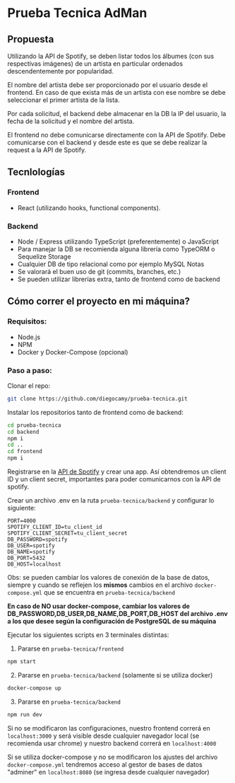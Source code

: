 # Prueba Tecnica AdMan

## Propuesta

Utilizando la API de Spotify, se deben listar todos los álbumes (con sus respectivas imágenes)
de un artista en particular ordenados descendentemente por popularidad.

El nombre del artista debe ser proporcionado por el usuario desde el frontend. En caso de que
exista más de un artista con ese nombre se debe seleccionar el primer artista de la lista.

Por cada solicitud, el backend debe almacenar en la DB la IP del usuario, la fecha de la
solicitud y el nombre del artista.

El frontend no debe comunicarse directamente con la API de Spotify. Debe comunicarse con
el backend y desde este es que se debe realizar la request a la API de Spotify.

## Tecnlologías

### Frontend

- React (utilizando hooks, functional components).

### Backend

- Node / Express utilizando TypeScript (preferentemente) o JavaScript
- Para manejar la DB se recomienda alguna librería como TypeORM o Sequelize
  Storage
- Cualquier DB de tipo relacional como por ejemplo MySQL
  Notas
- Se valorará el buen uso de git (commits, branches, etc.)
- Se pueden utilizar librerías extra, tanto de frontend como de backend

## Cómo correr el proyecto en mi máquina?

### Requisitos:

- Node.js
- NPM
- Docker y Docker-Compose (opcional)

### Paso a paso:

Clonar el repo:

```bash
git clone https://github.com/diegocamy/prueba-tecnica.git
```

Instalar los repositorios tanto de frontend como de backend:

```bash
cd prueba-tecnica
cd backend
npm i
cd ..
cd frontend
npm i
```

Registrarse en la [API de Spotify](https://developer.spotify.com/dashboard/login) y crear una app. Así obtendremos un client ID y un client secret, importantes para poder comunicarnos con la API de spotify.

Crear un archivo .env en la ruta `prueba-tecnica/backend` y configurar lo siguiente:

```
PORT=4000
SPOTIFY_CLIENT_ID=tu_client_id
SPOTIFY_CLIENT_SECRET=tu_client_secret
DB_PASSWORD=spotify
DB_USER=spotify
DB_NAME=spotify
DB_PORT=5432
DB_HOST=localhost
```

Obs: se pueden cambiar los valores de conexión de la base de datos, siempre y cuando se reflejen los **mismos** cambios en el archivo `docker-compose.yml` que se encuentra en `prueba-tecnica/backend`

**En caso de NO usar docker-compose, cambiar los valores de DB_PASSWORD,DB_USER,DB_NAME,DB_PORT,DB_HOST del archivo .env a los que desee según la configuración de PostgreSQL de su máquina**

Ejecutar los siguientes scripts en 3 terminales distintas:

1. Pararse en `prueba-tecnica/frontend`

```bash
npm start
```

2. Pararse en `prueba-tecnica/backend` (solamente si se utiliza docker)

```bash
docker-compose up
```

3. Pararse en `prueba-tecnica/backend`

```bash
npm run dev
```

Si no se modificaron las configuraciones, nuestro frontend correrá en `localhost:3000` y será visible desde cualquier navegador local (se recomienda usar chrome) y nuestro backend correrá en `localhost:4000`

Si se utiliza docker-compose y no se modificaron los ajustes del archivo `docker-compose.yml` tendremos acceso al gestor de bases de datos "adminer" en `localhost:8080` (se ingresa desde cualquier navegador)
